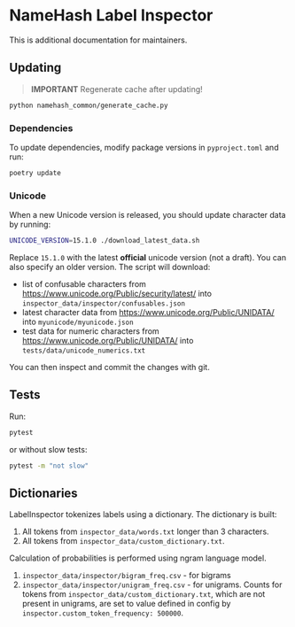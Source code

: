 # NameHash Label Inspector

This is additional documentation for maintainers.

## Updating

> **IMPORTANT** Regenerate cache after updating!

```bash
python namehash_common/generate_cache.py
```

### Dependencies

To update dependencies, modify package versions in `pyproject.toml` and run:

```bash
poetry update
```

### Unicode

When a new Unicode version is released, you should update character data by running:

```bash
UNICODE_VERSION=15.1.0 ./download_latest_data.sh
```

Replace `15.1.0` with the latest **official** unicode version (not a draft).
You can also specify an older version.
The script will download:

- list of confusable characters from <https://www.unicode.org/Public/security/latest/> into `inspector_data/inspector/confusables.json`
- latest character data from <https://www.unicode.org/Public/UNIDATA/> into `myunicode/myunicode.json`
- test data for numeric characters from <https://www.unicode.org/Public/UNIDATA/> into `tests/data/unicode_numerics.txt`

You can then inspect and commit the changes with git.

## Tests

Run:

```bash
pytest
```

or without slow tests:

```bash
pytest -m "not slow"
```

## Dictionaries

LabelInspector tokenizes labels using a dictionary. The dictionary is built:

1. All tokens from `inspector_data/words.txt` longer than 3 characters.
2. All tokens from `inspector_data/custom_dictionary.txt`.

Calculation of probabilities is performed using ngram language model.

1. `inspector_data/inspector/bigram_freq.csv` - for bigrams
2. `inspector_data/inspector/unigram_freq.csv` - for unigrams. Counts for tokens from `inspector_data/custom_dictionary.txt`, which are not present in unigrams, are set to value defined in config by `inspector.custom_token_frequency: 500000`.
